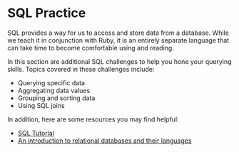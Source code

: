 # SQL Practice

SQL provides a way for us to access
and store data from a database. While we
teach it in conjunction with Ruby, it is
an entirely separate language that can take
time to become comfortable using and reading.

In this section are additional SQL challenges
to help you hone your querying skills. Topics
covered in these challenges include:

* Querying specific data
* Aggregating data values
* Grouping and sorting data
* Using SQL joins

In addition, here are some resources you may find
helpful:

* [SQL Tutorial](https://blog.hubspot.com/marketing/sql-tutorial-introduction)
* [An introduction to relational databases and their languages](http://ruby.bastardsbook.com/chapters/sql/)
